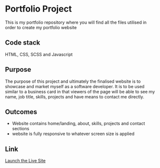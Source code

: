 # Portfolio Project
This is my portfolio repository where you will find all the files utilised in order to create my portfolio website

## Code stack 
HTML, CSS, SCSS and Javascript

## Purpose
The purpose of this project and ultimately the finalised website is to showcase and market myself as a software developer. It is to be used similar to a business card in that viewers of the page will be able to see my name, job title, skills, projects and have means to contact me directly. 

## Outcomes
- Website contains home/landing, about, skills, projects and contact sections
- website is fully responsive to whatever screen size is applied

## Link
[Launch the Live Site](https://)

